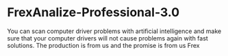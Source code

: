 # FrexAnalize-Professional-3.0
You can scan computer driver problems with artificial intelligence and make sure that your computer drivers will not cause problems again with fast solutions. The production is from us and the promise is from us Frex 
